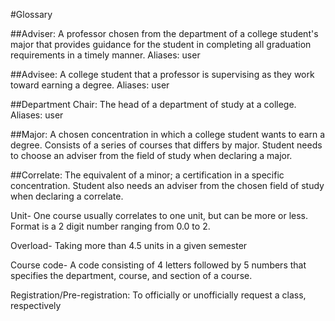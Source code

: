 #Glossary


##Adviser: 
A professor chosen from the department of a college
student's major that provides guidance for the student in completing
all graduation requirements in a timely manner. Aliases: user

##Advisee: 
A college student that a professor is supervising as they work
toward earning a degree. Aliases: user

##Department Chair: 
The head of a department of study at a college. Aliases: user

##Major: 
A chosen concentration in which a college student wants to earn
a degree. Consists of a series of courses that differs by major. 
Student needs to choose an adviser from the field of study when
declaring a major.

##Correlate: 
The equivalent of a minor; a certification in a specific concentration. 
Student also needs an adviser from the chosen field of study when 
declaring a correlate.

Unit- One course usually correlates to one unit, but can be more or less. Format is a 2 digit number ranging from 0.0 to 2.


Overload- Taking more than 4.5 units in a given semester

Course code- A code consisting of 4 letters followed by 5 numbers that specifies the department, course, and section of a course.

Registration/Pre-registration: To officially or unofficially request a class, respectively

